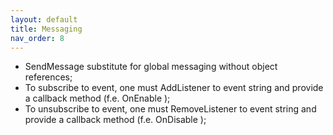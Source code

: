 ```yaml
---
layout: default
title: Messaging
nav_order: 8
---
```


* SendMessage substitute for global messaging without object references;
* To subscribe to event, one must AddListener to event string and provide a callback method (f.e. OnEnable );
* To unsubscribe to event, one must RemoveListener to event string and provide a callback method (f.e. OnDisable );
